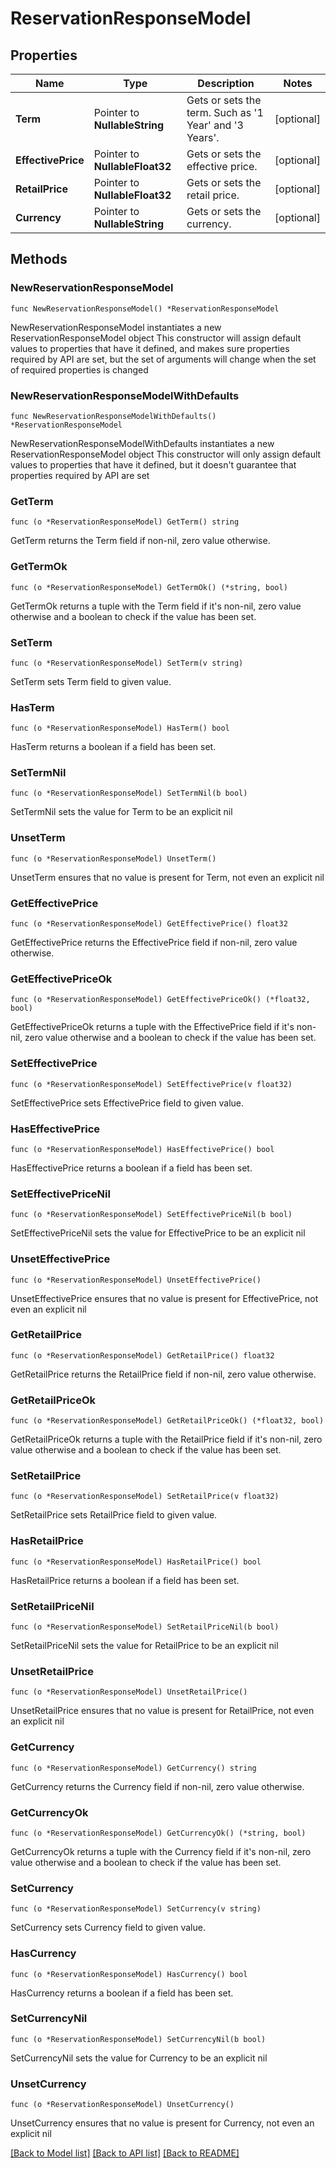 # ReservationResponseModel

## Properties

Name | Type | Description | Notes
------------ | ------------- | ------------- | -------------
**Term** | Pointer to **NullableString** | Gets or sets the term. Such as &#39;1 Year&#39; and &#39;3 Years&#39;. | [optional] 
**EffectivePrice** | Pointer to **NullableFloat32** | Gets or sets the effective price. | [optional] 
**RetailPrice** | Pointer to **NullableFloat32** | Gets or sets the retail price. | [optional] 
**Currency** | Pointer to **NullableString** | Gets or sets the currency. | [optional] 

## Methods

### NewReservationResponseModel

`func NewReservationResponseModel() *ReservationResponseModel`

NewReservationResponseModel instantiates a new ReservationResponseModel object
This constructor will assign default values to properties that have it defined,
and makes sure properties required by API are set, but the set of arguments
will change when the set of required properties is changed

### NewReservationResponseModelWithDefaults

`func NewReservationResponseModelWithDefaults() *ReservationResponseModel`

NewReservationResponseModelWithDefaults instantiates a new ReservationResponseModel object
This constructor will only assign default values to properties that have it defined,
but it doesn't guarantee that properties required by API are set

### GetTerm

`func (o *ReservationResponseModel) GetTerm() string`

GetTerm returns the Term field if non-nil, zero value otherwise.

### GetTermOk

`func (o *ReservationResponseModel) GetTermOk() (*string, bool)`

GetTermOk returns a tuple with the Term field if it's non-nil, zero value otherwise
and a boolean to check if the value has been set.

### SetTerm

`func (o *ReservationResponseModel) SetTerm(v string)`

SetTerm sets Term field to given value.

### HasTerm

`func (o *ReservationResponseModel) HasTerm() bool`

HasTerm returns a boolean if a field has been set.

### SetTermNil

`func (o *ReservationResponseModel) SetTermNil(b bool)`

 SetTermNil sets the value for Term to be an explicit nil

### UnsetTerm
`func (o *ReservationResponseModel) UnsetTerm()`

UnsetTerm ensures that no value is present for Term, not even an explicit nil
### GetEffectivePrice

`func (o *ReservationResponseModel) GetEffectivePrice() float32`

GetEffectivePrice returns the EffectivePrice field if non-nil, zero value otherwise.

### GetEffectivePriceOk

`func (o *ReservationResponseModel) GetEffectivePriceOk() (*float32, bool)`

GetEffectivePriceOk returns a tuple with the EffectivePrice field if it's non-nil, zero value otherwise
and a boolean to check if the value has been set.

### SetEffectivePrice

`func (o *ReservationResponseModel) SetEffectivePrice(v float32)`

SetEffectivePrice sets EffectivePrice field to given value.

### HasEffectivePrice

`func (o *ReservationResponseModel) HasEffectivePrice() bool`

HasEffectivePrice returns a boolean if a field has been set.

### SetEffectivePriceNil

`func (o *ReservationResponseModel) SetEffectivePriceNil(b bool)`

 SetEffectivePriceNil sets the value for EffectivePrice to be an explicit nil

### UnsetEffectivePrice
`func (o *ReservationResponseModel) UnsetEffectivePrice()`

UnsetEffectivePrice ensures that no value is present for EffectivePrice, not even an explicit nil
### GetRetailPrice

`func (o *ReservationResponseModel) GetRetailPrice() float32`

GetRetailPrice returns the RetailPrice field if non-nil, zero value otherwise.

### GetRetailPriceOk

`func (o *ReservationResponseModel) GetRetailPriceOk() (*float32, bool)`

GetRetailPriceOk returns a tuple with the RetailPrice field if it's non-nil, zero value otherwise
and a boolean to check if the value has been set.

### SetRetailPrice

`func (o *ReservationResponseModel) SetRetailPrice(v float32)`

SetRetailPrice sets RetailPrice field to given value.

### HasRetailPrice

`func (o *ReservationResponseModel) HasRetailPrice() bool`

HasRetailPrice returns a boolean if a field has been set.

### SetRetailPriceNil

`func (o *ReservationResponseModel) SetRetailPriceNil(b bool)`

 SetRetailPriceNil sets the value for RetailPrice to be an explicit nil

### UnsetRetailPrice
`func (o *ReservationResponseModel) UnsetRetailPrice()`

UnsetRetailPrice ensures that no value is present for RetailPrice, not even an explicit nil
### GetCurrency

`func (o *ReservationResponseModel) GetCurrency() string`

GetCurrency returns the Currency field if non-nil, zero value otherwise.

### GetCurrencyOk

`func (o *ReservationResponseModel) GetCurrencyOk() (*string, bool)`

GetCurrencyOk returns a tuple with the Currency field if it's non-nil, zero value otherwise
and a boolean to check if the value has been set.

### SetCurrency

`func (o *ReservationResponseModel) SetCurrency(v string)`

SetCurrency sets Currency field to given value.

### HasCurrency

`func (o *ReservationResponseModel) HasCurrency() bool`

HasCurrency returns a boolean if a field has been set.

### SetCurrencyNil

`func (o *ReservationResponseModel) SetCurrencyNil(b bool)`

 SetCurrencyNil sets the value for Currency to be an explicit nil

### UnsetCurrency
`func (o *ReservationResponseModel) UnsetCurrency()`

UnsetCurrency ensures that no value is present for Currency, not even an explicit nil

[[Back to Model list]](../README.md#documentation-for-models) [[Back to API list]](../README.md#documentation-for-api-endpoints) [[Back to README]](../README.md)



